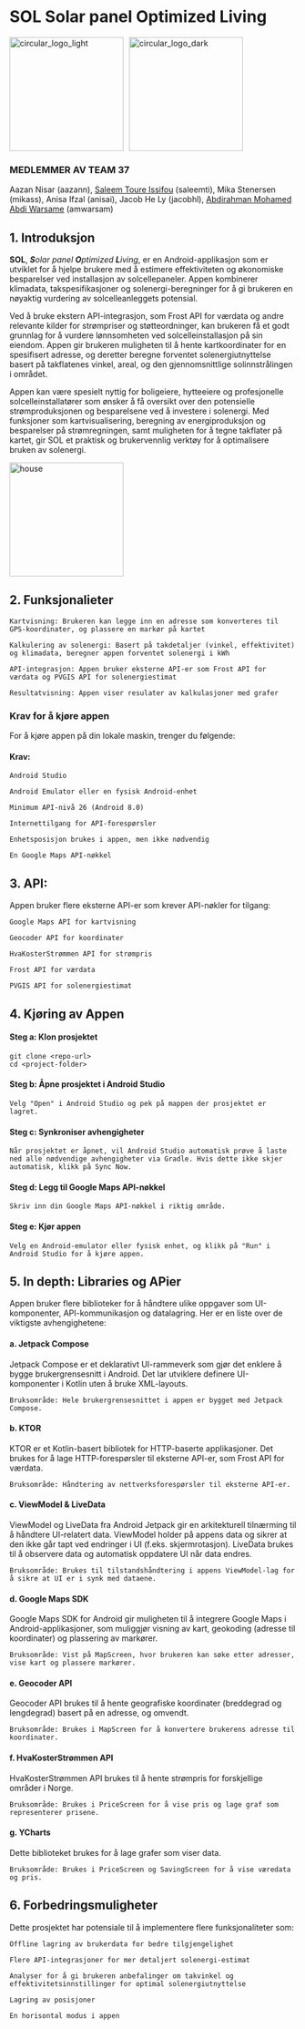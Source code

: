 # SOL Solar panel Optimized Living

<div style="display: flex; gap: 10px; align-items: center;">
  <img src="https://github.com/user-attachments/assets/529f4c44-8856-45c8-bbbd-a09390057304" alt="circular_logo_light" width="200"/>
  <img src="https://github.com/user-attachments/assets/30237466-45e2-4b38-b79f-78eb4f86db40" alt="circular_logo_dark" width="200"/>
</div>

### MEDLEMMER AV TEAM 37

Aazan Nisar (aazann), [Saleem Toure Issifou](https://www.linkedin.com/in/saleem-toure-issifou) (saleemti), Mika Stenersen (mikass), Anisa Ifzal (anisai), Jacob He Ly (jacobhl), [Abdirahman Mohamed Abdi Warsame](https://www.linkedin.com/in/abdirahman-m-a-warsame-6a5636252/) (amwarsam)
 
## 1. Introduksjon

<b>SOL</b>, <i><b>S</b>olar panel <b>O</b>ptimized <b>L</b>iving</i>, er en Android-applikasjon som er utviklet for å hjelpe brukere med å estimere effektiviteten og økonomiske besparelser ved installasjon av solcellepaneler. Appen kombinerer klimadata, takspesifikasjoner og solenergi-beregninger for å gi brukeren en nøyaktig vurdering av solcelleanleggets potensial.

Ved å bruke ekstern API-integrasjon, som Frost API for værdata og andre relevante kilder for strømpriser og støtteordninger, kan brukeren få et godt grunnlag for å vurdere lønnsomheten ved solcelleinstallasjon på sin eiendom. Appen gir brukeren muligheten til å hente kartkoordinater for en spesifisert adresse, og deretter beregne forventet solenergiutnyttelse basert på takflatenes vinkel, areal, og den gjennomsnittlige solinnstrålingen i området.

Appen kan være spesielt nyttig for boligeiere, hytteeiere og profesjonelle solcelleinstallatører som ønsker å få oversikt over den potensielle strømproduksjonen og besparelsene ved å investere i solenergi. Med funksjoner som kartvisualisering, beregning av energiproduksjon og besparelser på strømregningen, samt muligheten for å tegne takflater på kartet, gir SOL et praktisk og brukervennlig verktøy for å optimalisere bruken av solenergi.
<div style="display: flex; gap: 10px; align-items: center;">
  <img src="https://github.com/user-attachments/assets/abc9faaa-5069-45ed-ad95-43bfdd5d3ea8" alt="house" width="200"/>
</div>

## 2. Funksjonalieter

    Kartvisning: Brukeren kan legge inn en adresse som konverteres til GPS-koordinater, og plassere en markør på kartet

    Kalkulering av solenergi: Basert på takdetaljer (vinkel, effektivitet) og klimadata, beregner appen forventet solenergi i kWh

    API-integrasjon: Appen bruker eksterne API-er som Frost API for værdata og PVGIS API for solenergiestimat

    Resultatvisning: Appen viser resulater av kalkulasjoner med grafer
    

###  Krav for å kjøre appen

  For å kjøre appen på din lokale maskin, trenger du følgende:
   #### Krav:

    Android Studio

    Android Emulator eller en fysisk Android-enhet
    
    Minimum API-nivå 26 (Android 8.0)

    Internettilgang for API-forespørsler

    Enhetsposisjon brukes i appen, men ikke nødvendig

    En Google Maps API-nøkkel

## 3. API:

Appen bruker flere eksterne API-er som krever API-nøkler for tilgang:

    Google Maps API for kartvisning

    Geocoder API for koordinater

    HvaKosterStrømmen API for strømpris

    Frost API for værdata

    PVGIS API for solenergiestimat

## 4. Kjøring av Appen
#### Steg a: Klon prosjektet
  ```
  git clone <repo-url>
  cd <project-folder>
```

#### Steg b: Åpne prosjektet i Android Studio

    Velg "Open" i Android Studio og pek på mappen der prosjektet er lagret.

#### Steg c: Synkroniser avhengigheter

    Når prosjektet er åpnet, vil Android Studio automatisk prøve å laste ned alle nødvendige avhengigheter via Gradle. Hvis dette ikke skjer automatisk, klikk på Sync Now.

#### Steg d: Legg til Google Maps API-nøkkel

    Skriv inn din Google Maps API-nøkkel i riktig område.

#### Steg e: Kjør appen

    Velg en Android-emulator eller fysisk enhet, og klikk på "Run" i Android Studio for å kjøre appen.

## 5. In depth: Libraries og APier

Appen bruker flere biblioteker for å håndtere ulike oppgaver som UI-komponenter, API-kommunikasjon og datalagring. Her er en liste over de viktigste avhengighetene:
#### a. Jetpack Compose

Jetpack Compose er et deklarativt UI-rammeverk som gjør det enklere å bygge brukergrensesnitt i Android. Det lar utviklere definere UI-komponenter i Kotlin uten å bruke XML-layouts.

    Bruksområde: Hele brukergrensesnittet i appen er bygget med Jetpack Compose.

#### b. KTOR

KTOR er et Kotlin-basert bibliotek for HTTP-baserte applikasjoner. Det brukes for å lage HTTP-forespørsler til eksterne API-er, som Frost API for værdata.

    Bruksområde: Håndtering av nettverksforespørsler til eksterne API-er.

#### c. ViewModel & LiveData

ViewModel og LiveData fra Android Jetpack gir en arkitekturell tilnærming til å håndtere UI-relatert data. ViewModel holder på appens data og sikrer at den ikke går tapt ved endringer i UI (f.eks. skjermrotasjon). LiveData brukes til å observere data og automatisk oppdatere UI når data endres.

    Bruksområde: Brukes til tilstandshåndtering i appens ViewModel-lag for å sikre at UI er i synk med dataene.

#### d. Google Maps SDK

Google Maps SDK for Android gir muligheten til å integrere Google Maps i Android-applikasjoner, som muliggjør visning av kart, geokoding (adresse til koordinater) og plassering av markører.

    Bruksområde: Vist på MapScreen, hvor brukeren kan søke etter adresser, vise kart og plassere markører.

#### e. Geocoder API

Geocoder API brukes til å hente geografiske koordinater (breddegrad og lengdegrad) basert på en adresse, og omvendt.

    Bruksområde: Brukes i MapScreen for å konvertere brukerens adresse til koordinater.

#### f. HvaKosterStrømmen API

HvaKosterStrømmen API brukes til å hente strømpris for forskjellige områder i Norge.

    Bruksområde: Brukes i PriceScreen for å vise pris og lage graf som representerer prisene.

#### g. YCharts

Dette biblioteket brukes for å lage grafer som viser data.

    Bruksområde: Brukes i PriceScreen og SavingScreen for å vise væredata og pris.

## 6. Forbedringsmuligheter

Dette prosjektet har potensiale til å implementere flere funksjonaliteter som:

    Offline lagring av brukerdata for bedre tilgjengelighet

    Flere API-integrasjoner for mer detaljert solenergi-estimat

    Analyser for å gi brukeren anbefalinger om takvinkel og effektivitetsinnstillinger for optimal solenergiutnyttelse

    Lagring av posisjoner 

    En horisontal modus i appen

    
